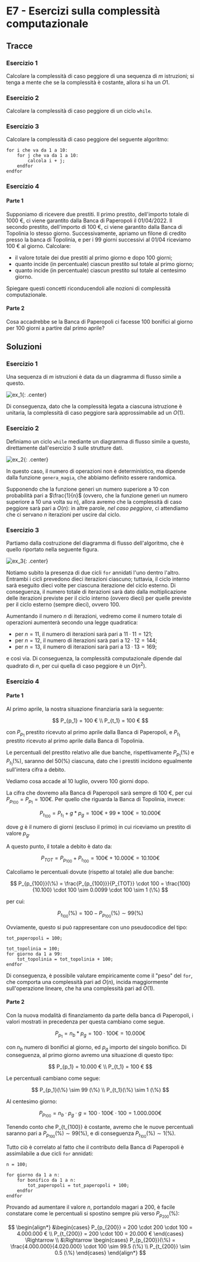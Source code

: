 # E7 - Esercizi sulla complessità computazionale

## Tracce

### Esercizio 1

Calcolare la complessità di caso peggiore di una sequenza di $m$ istruzioni; si tenga a mente che se la complessità è costante, allora si ha un $O{1}$.

### Esercizio 2

Calcolare la complessità di caso peggiore di un ciclo `while`.

### Esercizio 3

Calcolare la complessità di caso peggiore del seguente algoritmo:

```linenums="1"
for i che va da 1 a 10:
    for j che va da 1 a 10:
        calcola i + j;
    endfor
endfor
```

### Esercizio 4

#### Parte 1

Supponiamo di ricevere due prestiti. Il primo prestito, dell'importo totale di 1000 €, ci viene garantito dalla Banca di Paperopoli il 01/04/2022. Il secondo prestito, dell'importo di 100 €, ci viene garantito dalla Banca di Topolinia lo stesso giorno. Successivamente, apriamo un filone di credito presso la banca di Topolinia, e per i 99 giorni successivi al 01/04 riceviamo 100 € al giorno. Calcolare:

* il valore totale dei due prestiti al primo giorno e dopo 100 giorni;
* quanto incide (in percentuale) ciascun prestito sul totale al primo giorno;
* quanto incide (in percentuale) ciascun prestito sul totale al centesimo giorno.

Spiegare questi concetti riconducendoli alle nozioni di complessità computazionale.

#### Parte 2

Cosa accadrebbe se la Banca di Paperopoli ci facesse 100 bonifici al giorno per 100 giorni a partire dal primo aprile?

## Soluzioni

### Esercizio 1

Una sequenza di $m$ istruzioni è data da un diagramma di flusso simile a questo.

![ex_1](./images/ex_1.png){: .center}

Di conseguenza, dato che la complessità legata a ciascuna istruzione è unitaria, la complessità di caso peggiore sarà approssimabile ad un $O(1)$.

### Esercizio 2

Definiamo un ciclo `while` mediante un diagramma di flusso simile a questo, direttamente dall'esercizio 3 sulle strutture dati.

![ex_2](./images/ex_2.png){: .center}

In questo caso, il numero di operazioni non è deterministico, ma dipende dalla funzione `genera_magia`, che abbiamo definito essere randomica.

Supponendo che la funzione generi un numero superiore a 10 con probabilità pari a $\frac{1}{n}$ (ovvero, che la funzione generi un numero superiore a 10 una volta su n), allora avremo che la complessità di caso peggiore sarà pari a $O(n)$: in altre parole, *nel caso peggiore*, ci attendiamo che ci servano $n$ iterazioni per uscire dal ciclo.

### Esercizio 3

Partiamo dalla costruzione del diagramma di flusso dell'algoritmo, che è quello riportato nella seguente figura.

![ex_3](./images/ex_3.png){: .center}

Notiamo subito la presenza di due cicli `for` annidati l'uno dentro l'altro. Entrambi i cicli prevedono dieci iterazioni ciascuno; tuttavia, il ciclo interno sarà eseguito dieci volte per ciascuna iterazione del ciclo esterno. Di conseguenza, il numero totale di iterazioni sarà dato dalla moltiplicazione delle iterazioni previste per il ciclo interno (ovvero dieci) per quelle previste per il ciclo esterno (sempre dieci), ovvero 100.

Aumentando il numero $n$ di iterazioni, vedremo come il numero totale di operazioni aumenterà secondo una legge quadratica:

* per $n=11$, il numero di iterazioni sarà pari a $11 \cdot 11 = 121$;
* per $n=12$, il numero di iterazioni sarà pari a $12 \cdot 12 = 144$;
* per $n=13$, il numero di iterazioni sarà pari a $13 \cdot 13 = 169$;

e così via. Di conseguenza, la complessità computazionale dipende dal quadrato di $n$, per cui quella di caso peggiore è un $O(n^2)$.

### Esercizio 4

#### Parte 1

Al primo aprile, la nostra situazione finanziaria sarà la seguente:

$$
P_{p_1} = 100 € \\
P_{t_1} = 100 €
$$

con $P_{p_1}$ prestito ricevuto al primo aprile dalla Banca di Paperopoli, e $P_{t_1}$ prestito ricevuto al primo aprile dalla Banca di Topolinia.

Le percentuali del prestito relativo alle due banche, rispettivamente $P_{p_1}(\%)$ e $P_{t_1}(\%)$, saranno del $50(\%)$ ciascuna, dato che i prestiti incidono egualmente sull'intera cifra a debito.

Vediamo cosa accade al 10 luglio, ovvero 100 giorni dopo.

La cifra che dovremo alla Banca di Paperopoli sarà sempre di 100 €, per cui $P_{p_{100}} = P_{p_1} = 100 €$. Per quello che riguarda la Banca di Topolinia, invece:

$$
P_{t_{100}} = P_{t_1} + g * p_g = 100 € + 99 * 100 € = 10.000 €
$$

dove $g$ è il numero di giorni (escluso il primo) in cui riceviamo un prestito di valore $p_g$.

A questo punto, il totale a debito è dato da:

$$
P_{TOT} = P_{p_{100}} + P_{t_{100}} = 100 € + 10.000 € = 10.100 €
$$

Calcoliamo le percentuali dovute (rispetto al totale) alle due banche:

$$
P_{p_{100}}(\%) = \frac{P_{p_{100}}}{P_{TOT}} \cdot 100 = \frac{100}{10.100} \cdot 100 \sim 0.0099 \cdot 100 \sim 1 (\%)
$$

per cui:

$$
P_{t_{100}}(\%) = 100 - P_{p_{100}}(\%) \sim 99 (\%)
$$

Ovviamente, questo si può rappresentare con uno pseudocodice del tipo:

```linenums="1"
tot_paperopoli = 100;

tot_topolinia = 100;
for giorno da 1 a 99:
    tot_topolinia = tot_topolinia + 100;
endfor
```

Di conseguenza, è possibile valutare empiricamente come il "peso" del `for`, che comporta una complessità pari ad $O(n)$, incida maggiormente sull'operazione lineare, che ha una complessità pari ad $O(1)$.

#### Parte 2

Con la nuova modalità di finanziamento da parte della banca di Paperopoli, i valori mostrati in precedenza per questa cambiano come segue.

$$
P_{p_1} = n_b * p_g = 100 \cdot 100 € = 10.000 €
$$

con $n_b$ numero di bonifici al giorno, ed $p_g$ importo del singolo bonifico. Di conseguenza, al primo giorno avremo una situazione di questo tipo:

$$
P_{p_1} = 10.000 € \\
P_{t_1} = 100 €
$$

Le percentuali cambiano come segue:

$$
P_{p_1}(\%) \sim 99 (\%) \\
P_{t_1}(\%) \sim 1 (\%)
$$

Al centesimo giorno:

$$
P_{p_{100}} = n_b \cdot p_g \cdot g = 100 \cdot 100 € \cdot 100 =  1.000.000 €
$$

Tenendo conto che P_{t_{100}} è costante, avremo che le nuove percentuali saranno pari a $P_{p_{100}}(\%) \sim 99 (\%)$, e di conseguenza $P_{t_{100}}(\%) \sim 1 (\%)$.

Tutto ciò è correlato al fatto che il contributo della Banca di Paperopoli è assimilabile a due cicli `for` annidati:

```linenums="1"
n = 100;

for giorno da 1 a n:
	for bonifico da 1 a n:
		tot_paperopoli = tot_paperopoli + 100;
	endfor
endfor
```

Provando ad aumentare il valore $n$, portandolo magari a 200, è facile constatare come le percentuali si spostino sempre più verso $P_{p_{200}}(\%)$:

$$
\begin{align*}
    &\begin{cases}
        P_{p_{200}} = 200 \cdot 200 \cdot 100 = 4.000.000 € \\
        P_{t_{200}} = 200 \cdot 100 = 20.000 €
    \end{cases} \Rightarrow \\
    &\Rightarrow \begin{cases}
        P_{p_{200}}(\%) = \frac{4.000.000}{4.020.000} \cdot 100 \sim 99.5 (\%) \\ 
        P_{t_{200}} \sim 0.5 (\%)
    \end{cases}
\end{align*}
$$
